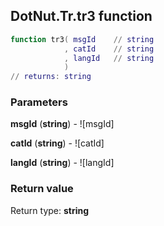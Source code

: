 ## DotNut.Tr.tr3 function


```lua
function tr3( msgId    // string
            , catId    // string
            , langId   // string
            )
// returns: string
```


### Parameters

**msgId** (**string**) - ![msgId]

**catId** (**string**) - ![catId]

**langId** (**string**) - ![langId]

### Return value

Return type: **string**

